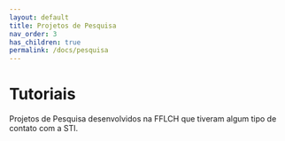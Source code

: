 ```yaml
---
layout: default
title: Projetos de Pesquisa
nav_order: 3
has_children: true
permalink: /docs/pesquisa
---
```


# Tutoriais

Projetos de Pesquisa desenvolvidos na FFLCH que tiveram algum tipo de contato com a STI.

